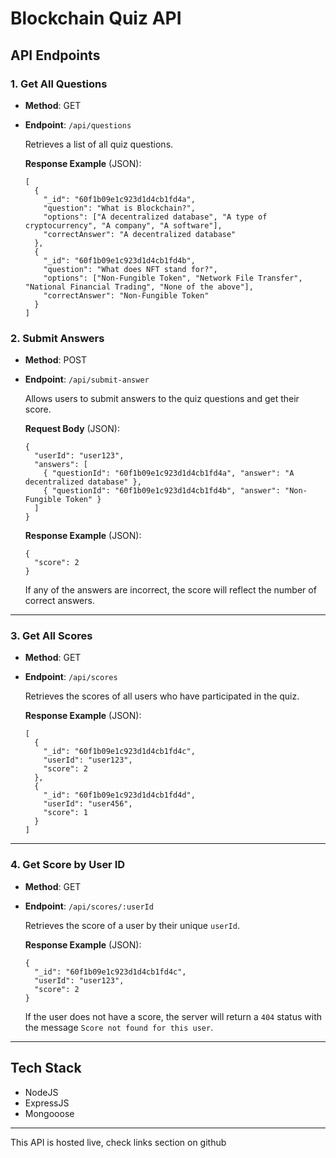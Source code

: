
# Blockchain Quiz API


## API Endpoints

### 1. **Get All Questions**
- **Method**: GET
- **Endpoint**: `/api/questions`
  
  Retrieves a list of all quiz questions.

  **Response Example** (JSON):
  ```
  [
    {
      "_id": "60f1b09e1c923d1d4cb1fd4a",
      "question": "What is Blockchain?",
      "options": ["A decentralized database", "A type of cryptocurrency", "A company", "A software"],
      "correctAnswer": "A decentralized database"
    },
    {
      "_id": "60f1b09e1c923d1d4cb1fd4b",
      "question": "What does NFT stand for?",
      "options": ["Non-Fungible Token", "Network File Transfer", "National Financial Trading", "None of the above"],
      "correctAnswer": "Non-Fungible Token"
    }
  ]

  ```

### 2. **Submit Answers**
- **Method**: POST
- **Endpoint**: `/api/submit-answer`
  
  Allows users to submit answers to the quiz questions and get their score.

  **Request Body** (JSON):
  ```
  {
    "userId": "user123",
    "answers": [
      { "questionId": "60f1b09e1c923d1d4cb1fd4a", "answer": "A decentralized database" },
      { "questionId": "60f1b09e1c923d1d4cb1fd4b", "answer": "Non-Fungible Token" }
    ]
  }
  ```

  **Response Example** (JSON):
  ```
  {
    "score": 2
  }
  ```

  If any of the answers are incorrect, the score will reflect the number of correct answers.

---

### 3. **Get All Scores**
- **Method**: GET
- **Endpoint**: `/api/scores`
  
  Retrieves the scores of all users who have participated in the quiz.

  **Response Example** (JSON):
  ```
  [
    {
      "_id": "60f1b09e1c923d1d4cb1fd4c",
      "userId": "user123",
      "score": 2
    },
    {
      "_id": "60f1b09e1c923d1d4cb1fd4d",
      "userId": "user456",
      "score": 1
    }
  ]
  ```

---

### 4. **Get Score by User ID**
- **Method**: GET
- **Endpoint**: `/api/scores/:userId`
  
  Retrieves the score of a user by their unique `userId`.

  **Response Example** (JSON):
  ```
  {
    "_id": "60f1b09e1c923d1d4cb1fd4c",
    "userId": "user123",
    "score": 2
  }
  ```

  If the user does not have a score, the server will return a `404` status with the message `Score not found for this user`.

---

## Tech Stack

- NodeJS
- ExpressJS
- Mongooose

---

This API is hosted live, check links section on github
